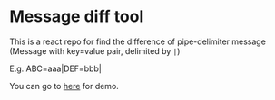 # Message diff tool

This is a react repo for find the difference of pipe-delimiter message (Message with key=value pair, delimited by `|`)

E.g. ABC=aaa|DEF=bbb|

You can go to [here](https://hkw1831.github.io/message-diff-tool-react/) for demo.
